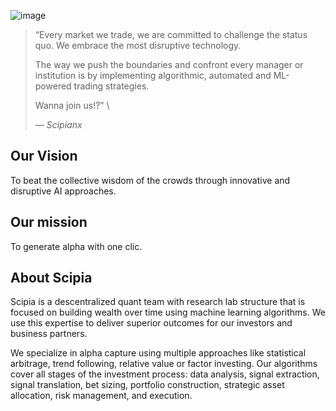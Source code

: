 ![image](https://user-images.githubusercontent.com/120015113/206188540-f190f0a4-759d-4882-a45c-5b6e8435846b.png)

> “Every market we trade, we are committed to challenge the status quo. We embrace the most disruptive technology.
> 
> The way we push the boundaries and confront every manager or institution is by implementing algorithmic, automated and ML-powered trading strategies.
> 
> Wanna join us!?” \
> 
> — <cite>_Scipianx_<cite>

<h2> Our Vision </h2>

To beat the collective wisdom of the crowds through innovative and disruptive AI approaches.

<h2> Our mission </h2>

To generate alpha with one clic.

<h2> About Scipia </h2>

Scipia is a descentralized quant team with research lab structure that is focused on building wealth over time using machine learning algorithms. We use this expertise to deliver superior outcomes for our investors and business partners.

We specialize in alpha capture using multiple approaches like statistical arbitrage, trend following, relative value or factor investing. Our algorithms cover all stages of the investment process: data analysis, signal extraction, signal translation, bet sizing, portfolio construction, strategic asset allocation, risk management, and execution.

<!-- Every market we trade, we are committed to challenge the status quo. We embrace the most disruptive technology.
The way we push the boundaries and confront every manager or institution is by implementing algorithmic, automated and ML-powered trading strategies.
Wanna join us!? -->


